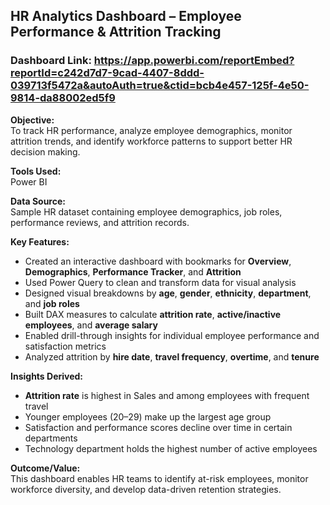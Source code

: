 ## **HR Analytics Dashboard – Employee Performance & Attrition Tracking**

### **Dashboard Link:** https://app.powerbi.com/reportEmbed?reportId=c242d7d7-9cad-4407-8ddd-039713f5472a&autoAuth=true&ctid=bcb4e457-125f-4e50-9814-da88002ed5f9

**Objective:**  
To track HR performance, analyze employee demographics, monitor attrition trends, and identify workforce patterns to support better HR decision making.

**Tools Used:**  
Power BI

**Data Source:**  
Sample HR dataset containing employee demographics, job roles, performance reviews, and attrition records.

**Key Features:**  
- Created an interactive dashboard with bookmarks for **Overview**, **Demographics**, **Performance Tracker**, and **Attrition**  
- Used Power Query to clean and transform data for visual analysis  
- Designed visual breakdowns by **age**, **gender**, **ethnicity**, **department**, and **job roles**  
- Built DAX measures to calculate **attrition rate**, **active/inactive employees**, and **average salary**  
- Enabled drill-through insights for individual employee performance and satisfaction metrics  
- Analyzed attrition by **hire date**, **travel frequency**, **overtime**, and **tenure**

**Insights Derived:**  
- **Attrition rate** is highest in Sales and among employees with frequent travel  
- Younger employees (20–29) make up the largest age group  
- Satisfaction and performance scores decline over time in certain departments  
- Technology department holds the highest number of active employees  

**Outcome/Value:**  
This dashboard enables HR teams to identify at-risk employees, monitor workforce diversity, and develop data-driven retention strategies.
